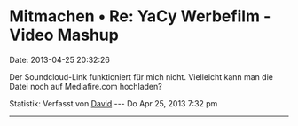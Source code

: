 Mitmachen • Re: YaCy Werbefilm - Video Mashup
=============================================

Date: 2013-04-25 20:32:26

Der Soundcloud-Link funktioniert für mich nicht. Vielleicht kann man die
Datei noch auf Mediafire.com hochladen?

Statistik: Verfasst von
[David](http://forum.yacy-websuche.de/memberlist.php?mode=viewprofile&u=8887)
--- Do Apr 25, 2013 7:32 pm

------------------------------------------------------------------------
